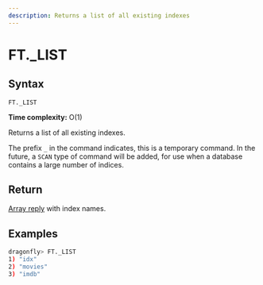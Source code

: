 ```yaml
---
description: Returns a list of all existing indexes
---
```


# FT._LIST

## Syntax

    FT._LIST 

**Time complexity:** O(1)

Returns a list of all existing indexes.

The prefix `_` in the command indicates, this is a temporary command. 
In the future, a `SCAN` type of command will be added, for use when a database contains a large number of indices.

## Return

[Array reply](https://redis.io/docs/reference/protocol-spec#resp-arrays) with index names.

## Examples

``` bash
dragonfly> FT._LIST
1) "idx"
2) "movies"
3) "imdb"
```
